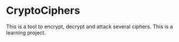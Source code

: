 # CryptoCiphers

This is a tool to encrypt, decrypt and attack several ciphers. This is a learning project.
